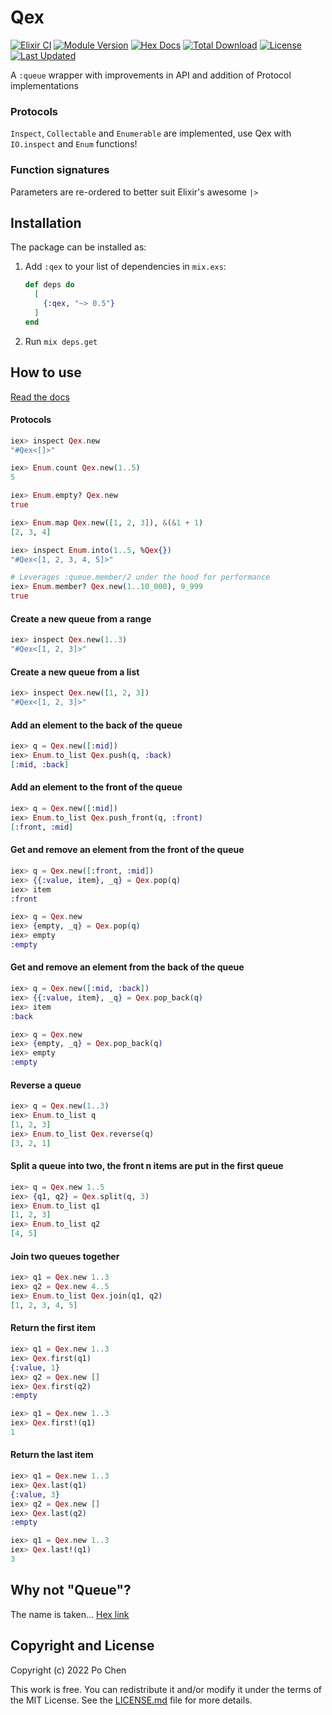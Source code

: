 # Qex

[![Elixir CI](https://github.com/princemaple/elixir-queue/actions/workflows/elixir.yml/badge.svg)](https://github.com/princemaple/elixir-queue/actions/workflows/elixir.yml)
[![Module Version](https://img.shields.io/hexpm/v/qex.svg)](https://hex.pm/packages/qex)
[![Hex Docs](https://img.shields.io/badge/hex-docs-lightgreen.svg)](https://hexdocs.pm/qex/)
[![Total Download](https://img.shields.io/hexpm/dt/qex.svg)](https://hex.pm/packages/qex)
[![License](https://img.shields.io/hexpm/l/qex.svg)](https://github.com/princemaple/elixir-queue/blob/master/LICENSE.md)
[![Last Updated](https://img.shields.io/github/last-commit/princemaple/elixir-queue.svg)](https://github.com/princemaple/elixir-queue/commits/master)

A `:queue` wrapper with improvements in API and addition of Protocol implementations

### Protocols

`Inspect`, `Collectable` and `Enumerable` are implemented,
use Qex with `IO.inspect` and `Enum` functions!

### Function signatures

Parameters are re-ordered to better suit Elixir's awesome `|>`

## Installation

The package can be installed as:

1. Add `:qex` to your list of dependencies in `mix.exs`:

   ```elixir
   def deps do
     [
       {:qex, "~> 0.5"}
     ]
   end
   ```

2. Run `mix deps.get`

## How to use

[Read the docs](https://hexdocs.pm/qex/Qex.html)

#### Protocols

```elixir
iex> inspect Qex.new
"#Qex<[]>"

iex> Enum.count Qex.new(1..5)
5

iex> Enum.empty? Qex.new
true

iex> Enum.map Qex.new([1, 2, 3]), &(&1 + 1)
[2, 3, 4]

iex> inspect Enum.into(1..5, %Qex{})
"#Qex<[1, 2, 3, 4, 5]>"

# Leverages :queue.member/2 under the hood for performance
iex> Enum.member? Qex.new(1..10_000), 9_999
true
```

#### Create a new queue from a range

```elixir
iex> inspect Qex.new(1..3)
"#Qex<[1, 2, 3]>"
```

#### Create a new queue from a list

```elixir
iex> inspect Qex.new([1, 2, 3])
"#Qex<[1, 2, 3]>"
```

#### Add an element to the back of the queue

```elixir
iex> q = Qex.new([:mid])
iex> Enum.to_list Qex.push(q, :back)
[:mid, :back]
```

#### Add an element to the front of the queue

```elixir
iex> q = Qex.new([:mid])
iex> Enum.to_list Qex.push_front(q, :front)
[:front, :mid]
```

#### Get and remove an element from the front of the queue

```elixir
iex> q = Qex.new([:front, :mid])
iex> {{:value, item}, _q} = Qex.pop(q)
iex> item
:front

iex> q = Qex.new
iex> {empty, _q} = Qex.pop(q)
iex> empty
:empty
```

#### Get and remove an element from the back of the queue

```elixir
iex> q = Qex.new([:mid, :back])
iex> {{:value, item}, _q} = Qex.pop_back(q)
iex> item
:back

iex> q = Qex.new
iex> {empty, _q} = Qex.pop_back(q)
iex> empty
:empty
```

#### Reverse a queue

```elixir
iex> q = Qex.new(1..3)
iex> Enum.to_list q
[1, 2, 3]
iex> Enum.to_list Qex.reverse(q)
[3, 2, 1]
```

#### Split a queue into two, the front n items are put in the first queue

```elixir
iex> q = Qex.new 1..5
iex> {q1, q2} = Qex.split(q, 3)
iex> Enum.to_list q1
[1, 2, 3]
iex> Enum.to_list q2
[4, 5]
```

#### Join two queues together

```elixir
iex> q1 = Qex.new 1..3
iex> q2 = Qex.new 4..5
iex> Enum.to_list Qex.join(q1, q2)
[1, 2, 3, 4, 5]
```

#### Return the first item

```elixir
iex> q1 = Qex.new 1..3
iex> Qex.first(q1)
{:value, 1}
iex> q2 = Qex.new []
iex> Qex.first(q2)
:empty

iex> q1 = Qex.new 1..3
iex> Qex.first!(q1)
1
```

#### Return the last item

```elixir
iex> q1 = Qex.new 1..3
iex> Qex.last(q1)
{:value, 3}
iex> q2 = Qex.new []
iex> Qex.last(q2)
:empty

iex> q1 = Qex.new 1..3
iex> Qex.last!(q1)
3
```

## Why not "Queue"?

The name is taken... [Hex link](https://hex.pm/packages/queue)

## Copyright and License

Copyright (c) 2022 Po Chen

This work is free. You can redistribute it and/or modify it under the
terms of the MIT License. See the [LICENSE.md](./LICENSE.md) file for more details.
